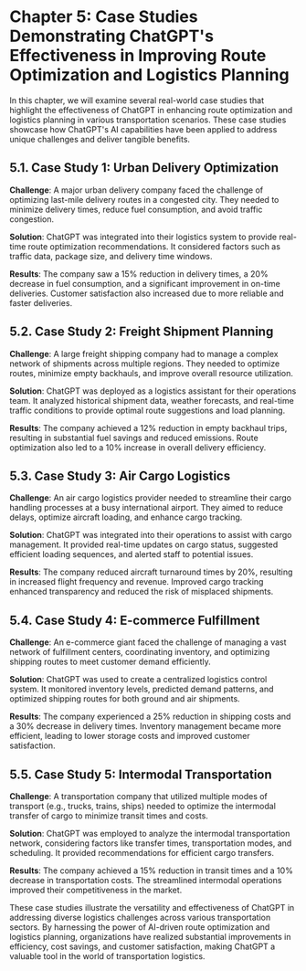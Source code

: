 Chapter 5: Case Studies Demonstrating ChatGPT's Effectiveness in Improving Route Optimization and Logistics Planning
====================================================================================================================

In this chapter, we will examine several real-world case studies that highlight the effectiveness of ChatGPT in enhancing route optimization and logistics planning in various transportation scenarios. These case studies showcase how ChatGPT's AI capabilities have been applied to address unique challenges and deliver tangible benefits.

5.1. **Case Study 1: Urban Delivery Optimization**
--------------------------------------------------

**Challenge**: A major urban delivery company faced the challenge of optimizing last-mile delivery routes in a congested city. They needed to minimize delivery times, reduce fuel consumption, and avoid traffic congestion.

**Solution**: ChatGPT was integrated into their logistics system to provide real-time route optimization recommendations. It considered factors such as traffic data, package size, and delivery time windows.

**Results**: The company saw a 15% reduction in delivery times, a 20% decrease in fuel consumption, and a significant improvement in on-time deliveries. Customer satisfaction also increased due to more reliable and faster deliveries.

5.2. **Case Study 2: Freight Shipment Planning**
------------------------------------------------

**Challenge**: A large freight shipping company had to manage a complex network of shipments across multiple regions. They needed to optimize routes, minimize empty backhauls, and improve overall resource utilization.

**Solution**: ChatGPT was deployed as a logistics assistant for their operations team. It analyzed historical shipment data, weather forecasts, and real-time traffic conditions to provide optimal route suggestions and load planning.

**Results**: The company achieved a 12% reduction in empty backhaul trips, resulting in substantial fuel savings and reduced emissions. Route optimization also led to a 10% increase in overall delivery efficiency.

5.3. **Case Study 3: Air Cargo Logistics**
------------------------------------------

**Challenge**: An air cargo logistics provider needed to streamline their cargo handling processes at a busy international airport. They aimed to reduce delays, optimize aircraft loading, and enhance cargo tracking.

**Solution**: ChatGPT was integrated into their operations to assist with cargo management. It provided real-time updates on cargo status, suggested efficient loading sequences, and alerted staff to potential issues.

**Results**: The company reduced aircraft turnaround times by 20%, resulting in increased flight frequency and revenue. Improved cargo tracking enhanced transparency and reduced the risk of misplaced shipments.

5.4. **Case Study 4: E-commerce Fulfillment**
---------------------------------------------

**Challenge**: An e-commerce giant faced the challenge of managing a vast network of fulfillment centers, coordinating inventory, and optimizing shipping routes to meet customer demand efficiently.

**Solution**: ChatGPT was used to create a centralized logistics control system. It monitored inventory levels, predicted demand patterns, and optimized shipping routes for both ground and air shipments.

**Results**: The company experienced a 25% reduction in shipping costs and a 30% decrease in delivery times. Inventory management became more efficient, leading to lower storage costs and improved customer satisfaction.

5.5. **Case Study 5: Intermodal Transportation**
------------------------------------------------

**Challenge**: A transportation company that utilized multiple modes of transport (e.g., trucks, trains, ships) needed to optimize the intermodal transfer of cargo to minimize transit times and costs.

**Solution**: ChatGPT was employed to analyze the intermodal transportation network, considering factors like transfer times, transportation modes, and scheduling. It provided recommendations for efficient cargo transfers.

**Results**: The company achieved a 15% reduction in transit times and a 10% decrease in transportation costs. The streamlined intermodal operations improved their competitiveness in the market.

These case studies illustrate the versatility and effectiveness of ChatGPT in addressing diverse logistics challenges across various transportation sectors. By harnessing the power of AI-driven route optimization and logistics planning, organizations have realized substantial improvements in efficiency, cost savings, and customer satisfaction, making ChatGPT a valuable tool in the world of transportation logistics.
